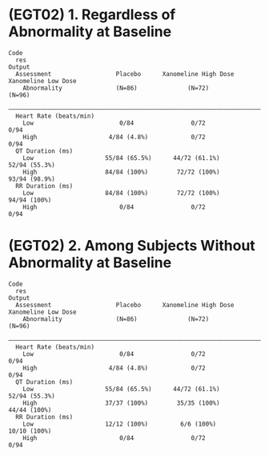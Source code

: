 # (EGT02) 1. Regardless of Abnormality at Baseline

    Code
      res
    Output
      Assessment                  Placebo      Xanomeline High Dose   Xanomeline Low Dose
        Abnormality               (N=86)              (N=72)                (N=96)       
      ———————————————————————————————————————————————————————————————————————————————————
      Heart Rate (beats/min)                                                             
        Low                        0/84                0/72                  0/94        
        High                    4/84 (4.8%)            0/72                  0/94        
      QT Duration (ms)                                                                   
        Low                    55/84 (65.5%)      44/72 (61.1%)          52/94 (55.3%)   
        High                   84/84 (100%)        72/72 (100%)          93/94 (98.9%)   
      RR Duration (ms)                                                                   
        Low                    84/84 (100%)        72/72 (100%)          94/94 (100%)    
        High                       0/84                0/72                  0/94        

# (EGT02) 2. Among Subjects Without Abnormality at Baseline

    Code
      res
    Output
      Assessment                  Placebo      Xanomeline High Dose   Xanomeline Low Dose
        Abnormality               (N=86)              (N=72)                (N=96)       
      ———————————————————————————————————————————————————————————————————————————————————
      Heart Rate (beats/min)                                                             
        Low                        0/84                0/72                  0/94        
        High                    4/84 (4.8%)            0/72                  0/94        
      QT Duration (ms)                                                                   
        Low                    55/84 (65.5%)      44/72 (61.1%)          52/94 (55.3%)   
        High                   37/37 (100%)        35/35 (100%)          44/44 (100%)    
      RR Duration (ms)                                                                   
        Low                    12/12 (100%)         6/6 (100%)           10/10 (100%)    
        High                       0/84                0/72                  0/94        

